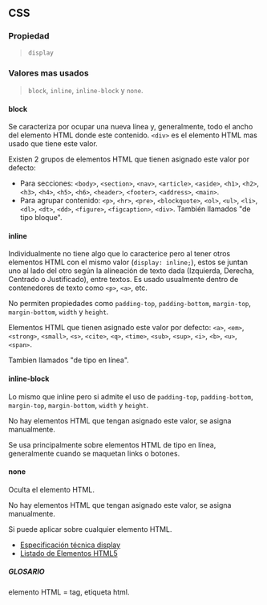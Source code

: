 ## CSS

### Propiedad
> `display`

### Valores mas usados
> `block`, `inline`, `inline-block` y `none`.

#### block
Se caracteriza por ocupar una nueva línea y, generalmente, todo el ancho del elemento HTML donde este contenido.
`<div>` es el elemento HTML mas usado que tiene este valor.

Existen 2 grupos de elementos HTML que tienen asignado este valor por defecto:
* Para secciones: 
  `<body>`, `<section>`, `<nav>`, `<article>`, `<aside>`, `<h1>`, `<h2>`, `<h3>`, `<h4>`, `<h5>`, `<h6>`, `<header>`, `<footer>`, `<address>`, `<main>`.
* Para agrupar contenido: 
  `<p>`, `<hr>`, `<pre>`, `<blockquote>`, `<ol>`, `<ul>`, `<li>`, `<dl>`, `<dt>`, `<dd>`, `<figure>`, `<figcaption>`, `<div>`.
También llamados "de tipo bloque".

#### inline
Individualmente no tiene algo que lo caracterice pero al tener otros elementos HTML con el mismo valor (`display: inline;`), estos se juntan uno al lado del otro según la alineación de texto dada (Izquierda, Derecha, Centrado o Justificado), entre textos. Es usado usualmente dentro de contenedores de texto como `<p>`, `<a>`, etc.

No permiten propiedades como `padding-top`, `padding-bottom`, `margin-top`, `margin-bottom`, `width` y `height`.

Elementos HTML que tienen asignado este valor por defecto:
`<a>`, `<em>`, `<strong>`, `<small>`, `<s>`, `<cite>`, `<q>`, `<time>`, `<sub>`, `<sup>`, `<i>`, `<b>`, `<u>`, `<span>`.

Tambien llamados "de tipo en línea".

#### inline-block
Lo mismo que inline pero si admite el uso de `padding-top`, `padding-bottom`, `margin-top`, `margin-bottom`, `width` y `height`.

No hay elementos HTML que tengan asignado este valor, se asigna manualmente.

Se usa principalmente sobre elementos HTML de tipo en línea, generalmente cuando se maquetan links o botones.

#### none
Oculta el elemento HTML.

No hay elementos HTML que tengan asignado este valor, se asigna manualmente.

Si puede aplicar sobre cualquier elemento HTML.

* [Especificación técnica display](https://developer.mozilla.org/en-US/docs/CSS/display)
* [Listado de Elementos HTML5](https://developer.mozilla.org/en/docs/Web/Guide/HTML/HTML5/HTML5_element_list)

##### GLOSARIO
elemento HTML = tag, etiqueta html.